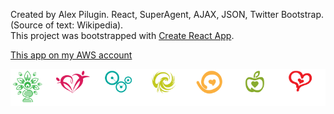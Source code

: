 Created by Alex Pilugin. React, SuperAgent, AJAX, JSON, Twitter Bootstrap. (Source of text: Wikipedia).<br />
This project was bootstrapped with [Create React App](https://github.com/facebookincubator/create-react-app).

[This app on my AWS account](https://goo.gl/qhgi1L)

![My scalable vector icons](./src/components/title_icons.svg)

